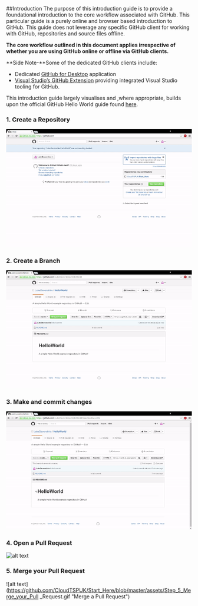 ##Introduction
The purpose of this introduction guide is to provide a foundational introduction to the core workflow associated with GitHub. This particular guide is a purely online and browser based introduction to GitHub. This guide does not leverage any specific GitHub client for working with GitHub, repositories and source files offline. 

**The core workflow outlined in this document applies irrespective of whether you are using GitHub online or offline via GitHub clients.**

**Side Note-**Some of the dedicated GitHub clients include:
* Dedicated [GitHub for Desktop]( https://desktop.github.com/) application
* [Visual Studio’s GitHub Extension]( https://visualstudio.github.com/) providing integrated Visual Studio tooling for GitHub. 

This introduction guide largely visualises and ,where appropriate, builds upon the official GitHub Hello World guide found [here](https://guides.github.com/activities/hello-world/).

### 1. Create a Repository
![alt text](https://github.com/CloudTSPUK/Start_Here/blob/master/assets/Step_1_Create_Repository.gif "Create a repository")
### 2. Create a Branch
![alt text](https://github.com/CloudTSPUK/Start_Here/blob/master/assets/Step_2_Create_A_Branch.gif "Create a branch")
### 3. Make and commit changes
![alt text](https://github.com/CloudTSPUK/Start_Here/blob/master/assets/Step_3_Make_and_commit_changes.gif "Make and commit changes")
### 4. Open a Pull Request
![alt text](https://github.com/CloudTSPUK/Start_Here/blob/master/assets/Step_4_Open_a_Pull_Request.gif "Open a Pull Request")
### 5. Merge your Pull Request
![alt text](https://github.com/CloudTSPUK/Start_Here/blob/master/assets/Step_5_Merge_your_Pull _Request.gif "Merge a Pull Request")
